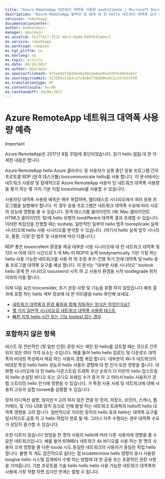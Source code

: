 ```yaml
---
title: "Azure RemoteApp 네트워크 대역폭 사용량 aaaEstimate | Microsoft Docs"
description: "Azure RemoteApp 컬렉션 및 앱에 대 한 hello 네트워크 대역폭 요구 사항에 알아봅니다."
services: remoteapp
documentationcenter: 
author: msmbaldwin
manager: mbaldwin
ms.assetid: 3127f4c7-f532-46c3-ba9b-649f647abec1
ms.service: remoteapp
ms.workload: compute
ms.tgt_pltfrm: na
ms.devlang: na
ms.topic: article
ms.date: 04/26/2017
ms.author: mbaldwin
ms.openlocfilehash: 675ee82f26ddb46a3bb3e0ee95ed397e4064e45f
ms.sourcegitcommit: 523283cc1b3c37c428e77850964dc1c33742c5f0
ms.translationtype: MT
ms.contentlocale: ko-KR
ms.lasthandoff: 10/06/2017
---
```

# <a name="estimate-azure-remoteapp-network-bandwidth-usage"></a>Azure RemoteApp 네트워크 대역폭 사용량 예측
> [!IMPORTANT]
> Azure RemoteApp은 2017년 8월 31일에 중단되었습니다. 읽기 hello [알림](https://go.microsoft.com/fwlink/?linkid=821148) 대 한 자세한 내용은 합니다.
> 
> 

Azure RemoteApp hello Azure 클라우드 및 사용자가 실행 중인 응용 프로그램 간의 프로토콜 RDP (원격 데스크톱) toocommunicate hello를 사용 합니다. 이 문서에서는 네트워크 사용량 및 잠재적으로 Azure RemoteApp 사용자 당 네트워크 대역폭 사용량을 평가 하는 몇 가지 기본 지침 tooestimate를 사용할 수 있습니다.

사용자당 대역폭 사용량 예측은 매우 복잡하며, 멀티태스킹 시나리오에서 여러 응용 프로그램을 실행해야 합니다. 이 경우 응용 프로그램은 네트워크 대역폭 수요에 따라 서로의 성능에 영향을 줄 수 있습니다. 원격 데스크톱 클라이언트 (예: Mac 클라이언트 HTML5 클라이언트 및)에 hello 유형의 toodifferent 대역폭 결과 초래할 수 있습니다. 이러한 복잡성을 진행할 때는 toohelp, 일반적인 일부의 hello 범주 tooreplicate 실제 시나리오에 hello 사용 시나리오를 분석할 수 있습니다. (여기서 hello 실제 업무 시나리오, 물론, 다양 한 범주 및 사용자에 따라 다릅니다.)

RDP 좋은 tooexcellent 환경을 제공 대부분 사용 시나리오에 대 한 네트워크 대역폭 및 120 m 아래 대기 시간으로 5 개 Mb-이 RDP의 능력 toodynamically 기반 가정 하는 hello 사용 가능한 네트워크를 사용 하 여 조정 추가-진행 하기 전에 대역폭 및 hello 응용 프로그램 대역폭 요구를 예상 합니다. 이 문서는 "대부분 사용 시나리오" toolook hello 경계 면 시나리오 toounwind 시작 하 고 사용자 환경을 시작 toodegrade 위치 이외의 이동 합니다.

이제 다음 요인 tooconsider, 초기 권장 사항 및 기능을 포함 하지 않았습니다 예측 결과에 포함 하는 hello 세부 정보에 대 한 아티클을 hello 확인해 보세요.

* [네트워크 대역폭과 환경 품질을 함께 작동하는 방식은 무엇인가요?](remoteapp-bandwidthexperience.md)
* [몇 가지 일반적 시나리오로 네트워크 대역폭 사용량 테스트](remoteapp-bandwidthtests.md)
* [빠른 지침 hello 시간 또는 기능 tootest 없는 경우](remoteapp-bandwidthguidelines.md)

## <a name="what-are-we-not-including"></a>포함하지 않은 항목
테스트 및 전반적인 (및 일반 인정) 권장 되는 제안 된 hello를 검토할 때는 것으로 간주 되지 않은 여러 가지 요소는 수입니다. 예를 들어 hello hello 업로드 및 다운로드 대역폭의 비대칭 특성에서 제공 하는 사용자 경험 복잡 합니다. 대부분의 Wi-fi 네트워크의 비대칭 특성 hello hello 성능과 hello 사용자 경험에 대 한 인식 또한 영향을 줍니다. 대화형 시나리오에 대 한 hello 다운스트림 트래픽 우선 순위가 더 미만의 hello 업스트림 되 hello 손실된 비디오 또는 오디오 프레임 수가 증가 하 고 따라서 hello 사용자가 경험 스트리밍 hello 인식에 영향을 수 있습니다. 가 특정 사용 사례 및 네트워크에 대해 사용자 고유의 실험 toosee를 실행할 수 있습니다.

장치 리디렉션 설명, 않지만 म 고려 하지 않은 연결 된 장치, 저장소, 프린터, 스캐너, 웹 카메라, 및 기타 USB 장치 등으로 인해 발생 하는 네트워크 트래픽의 hello의 hello 대역폭 영향을 고려 합니다. 일반적으로 이러한 장치의 hello 효과 hello는 대역폭 요구를 일시적으로 급증 하 고 hello 작업이 완료 될 때. 그러나 자주 수행되는 경우 대역폭 수요가 상당히 증가할 수 있습니다.

또한 다루지 않습니다 방법을 한 명의 사용자 hello에 따라 다른 사용자에 영향을 줄 수 같은 네트워크입니다. 예를 들어 60MB/s 네트워크 4k 비디오를 사용 하는 한 명의 사용자 크게 영향을 줄 다른 toodo 시도 동일한 네트워크의 사용자가 동일한 작업 hello 합니다. 불행 하 게도 점진적으로 쉽다는 점 toodetermine hello 영향의 동시 사용량 toogive hello 시스템 집계에서 수행 하는 방법에 대 한 공용 또는 포괄적인 권장 사항을 가져옵니다. 기본 프로토콜 기술 hello hello hello 사용 가능한 네트워크 대역폭의 사용에 가장 적합 하면 있지만 한계는 말할 수 됩니다.

